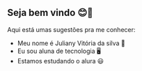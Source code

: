 ## Seja bem vindo 😊💋

Aqui está umas sugestões pra me conhecer: 
- Meu nome é Juliany Vitória da silva 💜
- Eu sou aluna de tecnologia 🖥
- Estamos estudando o alura 😃
